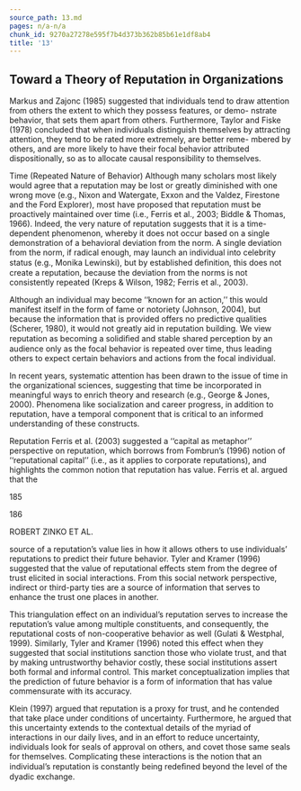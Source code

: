```yaml
---
source_path: 13.md
pages: n/a-n/a
chunk_id: 9270a27278e595f7b4d373b362b85b61e1df8ab4
title: '13'
---
```

## Toward a Theory of Reputation in Organizations

Markus and Zajonc (1985) suggested that individuals tend to draw attention from others the extent to which they possess features, or demo- nstrate behavior, that sets them apart from others. Furthermore, Taylor and Fiske (1978) concluded that when individuals distinguish themselves by attracting attention, they tend to be rated more extremely, are better reme- mbered by others, and are more likely to have their focal behavior attributed dispositionally, so as to allocate causal responsibility to themselves.

Time (Repeated Nature of Behavior) Although many scholars most likely would agree that a reputation may be lost or greatly diminished with one wrong move (e.g., Nixon and Watergate, Exxon and the Valdez, Firestone and the Ford Explorer), most have proposed that reputation must be proactively maintained over time (i.e., Ferris et al., 2003; Biddle & Thomas, 1966). Indeed, the very nature of reputation suggests that it is a time-dependent phenomenon, whereby it does not occur based on a single demonstration of a behavioral deviation from the norm. A single deviation from the norm, if radical enough, may launch an individual into celebrity status (e.g., Monika Lewinski), but by established deﬁnition, this does not create a reputation, because the deviation from the norms is not consistently repeated (Kreps & Wilson, 1982; Ferris et al., 2003).

Although an individual may become ‘‘known for an action,’’ this would manifest itself in the form of fame or notoriety (Johnson, 2004), but because the information that is provided offers no predictive qualities (Scherer, 1980), it would not greatly aid in reputation building. We view reputation as becoming a solidiﬁed and stable shared perception by an audience only as the focal behavior is repeated over time, thus leading others to expect certain behaviors and actions from the focal individual.

In recent years, systematic attention has been drawn to the issue of time in the organizational sciences, suggesting that time be incorporated in meaningful ways to enrich theory and research (e.g., George & Jones, 2000). Phenomena like socialization and career progress, in addition to reputation, have a temporal component that is critical to an informed understanding of these constructs.

Reputation Ferris et al. (2003) suggested a ‘‘capital as metaphor’’ perspective on reputation, which borrows from Fombrun’s (1996) notion of ‘‘reputational capital’’ (i.e., as it applies to corporate reputations), and highlights the common notion that reputation has value. Ferris et al. argued that the

185

186

ROBERT ZINKO ET AL.

source of a reputation’s value lies in how it allows others to use individuals’ reputations to predict their future behavior. Tyler and Kramer (1996) suggested that the value of reputational effects stem from the degree of trust elicited in social interactions. From this social network perspective, indirect or third-party ties are a source of information that serves to enhance the trust one places in another.

This triangulation effect on an individual’s reputation serves to increase the reputation’s value among multiple constituents, and consequently, the reputational costs of non-cooperative behavior as well (Gulati & Westphal, 1999). Similarly, Tyler and Kramer (1996) noted this effect when they suggested that social institutions sanction those who violate trust, and that by making untrustworthy behavior costly, these social institutions assert both formal and informal control. This market conceptualization implies that the prediction of future behavior is a form of information that has value commensurate with its accuracy.

Klein (1997) argued that reputation is a proxy for trust, and he contended that take place under conditions of uncertainty. Furthermore, he argued that this uncertainty extends to the contextual details of the myriad of interactions in our daily lives, and in an effort to reduce uncertainty, individuals look for seals of approval on others, and covet those same seals for themselves. Complicating these interactions is the notion that an individual’s reputation is constantly being redeﬁned beyond the level of the dyadic exchange.
